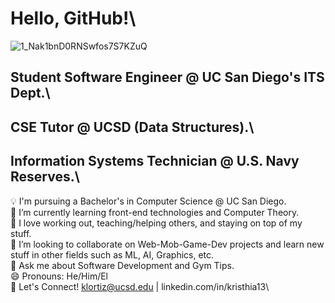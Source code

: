 # Hello, GitHub!\

![1_Nak1bnD0RNSwfos7S7KZuQ](https://github.com/klortiz13/Kristhia13/assets/147196544/0894f329-7508-44de-ae4c-d175b87f1172)


## Student Software Engineer @ UC San Diego's ITS Dept.\
## CSE Tutor @ UCSD (Data Structures).\
## Information Systems Technician @ U.S. Navy Reserves.\

💡 I'm pursuing a Bachelor's in Computer Science @ UC San Diego.\
🌱 I’m currently learning front-end technologies and Computer Theory.\
💪 I love working out, teaching/helping others, and staying on top of my stuff.\
👯 I’m looking to collaborate on Web-Mob-Game-Dev projects and learn new stuff in other fields such as ML, AI, Graphics, etc.\
💬 Ask me about Software Development and Gym Tips.\
😄 Pronouns: He/Him/El\
🤝 Let's Connect! klortiz@ucsd.edu | linkedin.com/in/kristhia13\
